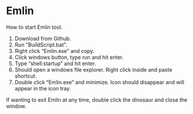 # Emlin

How to start Emlin tool.

1.	Download from Github.
2.	Run "BuildScript.bat".
3.	Right click “Emlin.exe” and copy.
4.	Click windows button, type run and hit enter. 
5.	Type “shell:startup” and hit enter.
6.	Should open a windows file explorer. Right click inside and paste shortcut.
7.	Double click “Emlin.exe” and minimize. Icon should disappear and will appear in the icon tray.
 
If wanting to exit Emlin at any time, double click the dinosaur and close the window.
